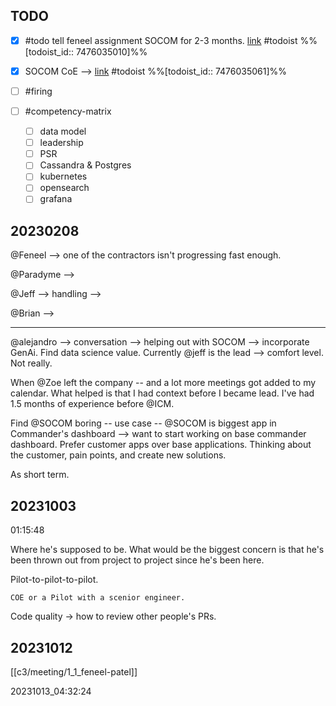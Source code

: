 ## TODO

- [x] #todo tell feneel assignment SOCOM for 2-3 months.  [link](https://todoist.com/showTask?id=7476035010) #todoist %%[todoist_id:: 7476035010]%%
- [x] SOCOM CoE -->  [link](https://todoist.com/showTask?id=7476035061) #todoist %%[todoist_id:: 7476035061]%%

- [ ] #firing 
- [ ] #competency-matrix
	- [ ] data model
	- [ ] leadership
	- [ ] PSR
	- [ ] Cassandra & Postgres
	- [ ] kubernetes
	- [ ] opensearch
	- [ ] grafana

## 20230208

@Feneel --> one of the contractors isn't progressing fast enough.

@Paradyme --> 

@Jeff --> handling --> 

@Brian --> 

---

@alejandro --> conversation --> helping out with SOCOM --> incorporate GenAi. Find data science value. Currently @jeff is the lead --> comfort level. Not really. 

When @Zoe left the company -- and a lot more meetings got added to my calendar. What helped is that I had context before I became lead. I've had 1.5 months of experience before @ICM. 

Find @SOCOM boring -- use case -- @SOCOM is biggest app in Commander's dashboard --> want to start working on base commander dashboard. Prefer customer apps over base applications. Thinking about the customer, pain points, and create new solutions. 

As short term. 

## 20231003 

01:15:48

Where he's supposed to be. What would be the biggest concern is that he's been thrown out from project to project since he's been here. 

Pilot-to-pilot-to-pilot. 

`COE or a Pilot with a scenior engineer.` 

Code quality -> how to review other people's PRs. 

## 20231012

[[c3/meeting/1_1_feneel-patel]]

20231013_04:32:24

